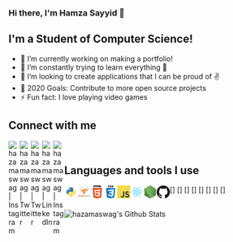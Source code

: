 ### Hi there, I'm Hamza Sayyid 👋

## I'm a Student of Computer Science!
- 🔭 I’m currently working on making a portfolio!
- 🌱 I’m constantly trying to learn everything 🤣
- 👯 I’m looking to create applications that I can be proud of ✌️
- 🥅 2020 Goals: Contribute to more open source projects
- ⚡ Fun fact: I love playing video games

## Connect with me

[<img align="left" alt="hazamaswag | Instagram" width="22px" src="https://cdn.jsdelivr.net/npm/simple-icons@v3/icons/github.svg" />][github]
[<img align="left" alt="hazamaswag | Twitter" width="22px" src="https://cdn.jsdelivr.net/npm/simple-icons@v3/icons/facebook.svg" />][facebook]
[<img align="left" alt="hazamaswag | Twitter" width="22px" src="https://cdn.jsdelivr.net/npm/simple-icons@v3/icons/twitter.svg" />][twitter]
[<img align="left" alt="hazamaswag | LinkedIn" width="22px" src="https://cdn.jsdelivr.net/npm/simple-icons@v3/icons/linkedin.svg" />][linkedin]
[<img align="left" alt="hazamaswag | Instagram" width="22px" src="https://cdn.jsdelivr.net/npm/simple-icons@v3/icons/instagram.svg" />][instagram]

<br />

## Languages and tools I use

[<img align="left" alt="Python" width="26px" src="https://raw.githubusercontent.com/github/explore/80688e429a7d4ef2fca1e82350fe8e3517d3494d/topics/python/python.png" />]
[<img align="left" alt="TenserFlow" width="26px" src="https://raw.githubusercontent.com/github/explore/80688e429a7d4ef2fca1e82350fe8e3517d3494d/topics/tensorflow/tensorflow.png" />]
[<img align="left" alt="HTML5" width="26px" src="https://raw.githubusercontent.com/github/explore/80688e429a7d4ef2fca1e82350fe8e3517d3494d/topics/html/html.png" />]
[<img align="left" alt="CSS3" width="26px" src="https://raw.githubusercontent.com/github/explore/80688e429a7d4ef2fca1e82350fe8e3517d3494d/topics/css/css.png" />]
[<img align="left" alt="JavaScript" width="26px" src="https://raw.githubusercontent.com/github/explore/80688e429a7d4ef2fca1e82350fe8e3517d3494d/topics/javascript/javascript.png" />]
[<img align="left" alt="React" width="26px" src="https://raw.githubusercontent.com/github/explore/80688e429a7d4ef2fca1e82350fe8e3517d3494d/topics/react/react.png" />]
[<img align="left" alt="Node.js" width="26px" src="https://raw.githubusercontent.com/github/explore/80688e429a7d4ef2fca1e82350fe8e3517d3494d/topics/nodejs/nodejs.png" />]
[<img align="left" alt="GitHub" width="26px" src="https://raw.githubusercontent.com/github/explore/78df643247d429f6cc873026c0622819ad797942/topics/github/github.png" />]

<br />


<img align="left" alt="hazamaswag's Github Stats" src="https://github-readme-stats.vercel.app/api?username=hazamaswag&show_icons=true&hide_border=true&title_color=7fff00&icon_color=00AEFF&text_color=fff&bg_color=000&count_private=true" />

[twitter]: https://twitter.com/not_hamzy
[facebook]: https://facebook.com/hazamaswag
[instagram]: https://instagram.com/not_hamza
[linkedin]: https://linkedin.com/in/hamza-sayyid
[github]: https://github.com/hazamaswag